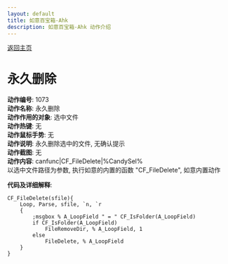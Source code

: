 ```yaml
---
layout: default
title: 如意百宝箱-Ahk
description: 如意百宝箱-Ahk 动作介绍
---
```

<link rel="stylesheet" href="../Actions/css/atom-one-light.min.css">
<script src="../Actions/js/highlight.min.js"></script>
<script>hljs.highlightAll();</script>

[返回主页](../index.md)

# [](#header-2) 永久删除

**动作编号**: 1073  
**动作名称**: 永久删除  
**动作作用的对象**: 选中文件  
**动作热键**: 无  
**动作鼠标手势**: 无  
**动作说明**: 永久删除选中的文件, 无确认提示  
**动作截图**: 无  
**动作内容**: canfunc|CF_FileDelete|%CandySel%  
以选中文件路径为参数, 执行如意的内置的函数 "CF_FileDelete", 如意内置动作  

**代码及详细解释**:  

```Autohotkey
CF_FileDelete(sfile){
	Loop, Parse, sfile, `n, `r
	{
		;msgbox % A_LoopField " = " CF_IsFolder(A_LoopField)
		if CF_IsFolder(A_LoopField)
			FileRemoveDir, % A_LoopField, 1
		else
			FileDelete, % A_LoopField
	}
}
```
